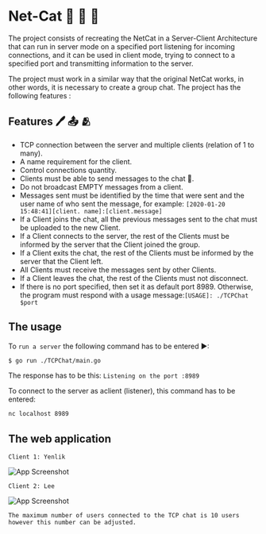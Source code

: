 
# Net-Cat 💬 📨 📲

The project consists of recreating the NetCat in a Server-Client Architecture that can run in server mode on a specified port listening for incoming connections, and it can be used in client mode, trying to connect to a specified port and transmitting information to the server.

The project must work in a similar way that the original NetCat works, in other words, it is necessary to create a group chat. The project has the following features :

## Features 🖊 📤 🫂    
- TCP connection between the server and multiple clients (relation of 1 to many).
- A name requirement for the client.
- Control connections quantity.
- Clients must be able to send messages to the chat 📩.
- Do not broadcast EMPTY messages from a client.
- Messages sent must be identified by the time that were sent and the user name of who sent the message, for example: `[2020-01-20 15:48:41][client. name]:[client.message]`
- If a Client joins the chat, all the previous messages sent to the chat must be uploaded to the new Client.
- If a Client connects to the server, the rest of the Clients must be informed by the server that the Client joined the group.
- If a Client exits the chat, the rest of the Clients must be informed by the server that the Client left.
- All Clients must receive the messages sent by other Clients.
- If a Client leaves the chat, the rest of the Clients must not disconnect.
- If there is no port specified, then set it as default port 8989. Otherwise, the program must respond with a usage message:`[USAGE]: ./TCPChat $port`

## The usage
To `run a server` the following command has to be entered ▶:
```bash
$ go run ./TCPChat/main.go
```
The response has to be this:
`Listening on the port :8989`

To connect to the server as aclient (listener), this command has to be entered:
```bash
nc localhost 8989
```

## The web application 
`Client 1: Yenlik`

![App Screenshot](https://github.com/NiceeeTry/Net-Cat/assets/120025832/d3aaafc5-cddc-4636-a043-14010b082194)

`Client 2: Lee`

![App Screenshot](https://github.com/NiceeeTry/Net-Cat/assets/120025832/d793b6e2-92ea-485e-a505-1be062758351)

`The maximum number of users connected to the TCP chat is 10 users however this number can be adjusted.`



